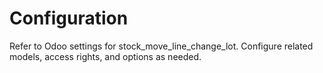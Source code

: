 # Configuration

Refer to Odoo settings for stock_move_line_change_lot. Configure related models, access rights, and options as needed.
